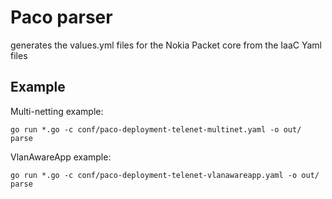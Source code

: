 # Paco parser

generates the values.yml files for the Nokia Packet core from the IaaC Yaml files

## Example

Multi-netting example:

```
go run *.go -c conf/paco-deployment-telenet-multinet.yaml -o out/ parse
```

VlanAwareApp example:

```
go run *.go -c conf/paco-deployment-telenet-vlanawareapp.yaml -o out/ parse
```